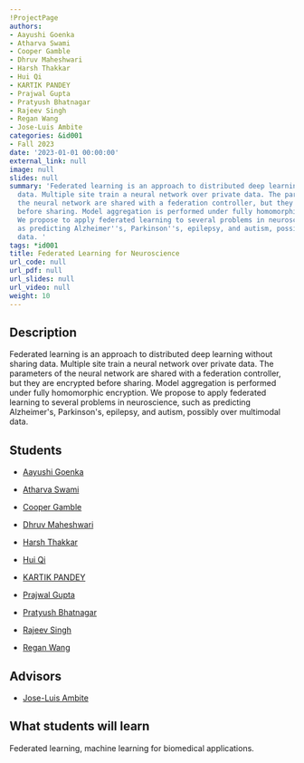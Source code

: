 ```yaml
---
!ProjectPage
authors:
- Aayushi Goenka
- Atharva Swami
- Cooper Gamble
- Dhruv Maheshwari
- Harsh Thakkar
- Hui Qi
- KARTIK PANDEY
- Prajwal Gupta
- Pratyush Bhatnagar
- Rajeev Singh
- Regan Wang
- Jose-Luis Ambite
categories: &id001
- Fall 2023
date: '2023-01-01 00:00:00'
external_link: null
image: null
slides: null
summary: 'Federated learning is an approach to distributed deep learning without sharing
  data. Multiple site train a neural network over private data. The parameters of
  the neural network are shared with a federation controller, but they are encrypted
  before sharing. Model aggregation is performed under fully homomorphic encryption.
  We propose to apply federated learning to several problems in neuroscience, such
  as predicting Alzheimer''s, Parkinson''s, epilepsy, and autism, possibly over multimodal
  data. '
tags: *id001
title: Federated Learning for Neuroscience
url_code: null
url_pdf: null
url_slides: null
url_video: null
weight: 10
---
```

## Description

Federated learning is an approach to distributed deep learning without sharing data. Multiple site train a neural network over private data. The parameters of the neural network are shared with a federation controller, but they are encrypted before sharing. Model aggregation is performed under fully homomorphic encryption. We propose to apply federated learning to several problems in neuroscience, such as predicting Alzheimer&#39;s, Parkinson&#39;s, epilepsy, and autism, possibly over multimodal data. 





## Students

* [Aayushi Goenka](../../../author/aayushi-goenka)

* [Atharva Swami](../../../author/atharva-swami)

* [Cooper Gamble](../../../author/cooper-gamble)

* [Dhruv Maheshwari](../../../author/dhruv-maheshwari)

* [Harsh Thakkar](../../../author/harsh-thakkar)

* [Hui Qi](../../../author/hui-qi)

* [KARTIK PANDEY](../../../author/kartik-pandey)

* [Prajwal Gupta](../../../author/prajwal-gupta)

* [Pratyush Bhatnagar](../../../author/pratyush-bhatnagar)

* [Rajeev Singh](../../../author/rajeev-singh)

* [Regan Wang](../../../author/regan-wang)

## Advisors

* [Jose-Luis Ambite](../../../author/jose-luis-ambite)

## What students will learn

Federated learning, machine learning for biomedical applications. 